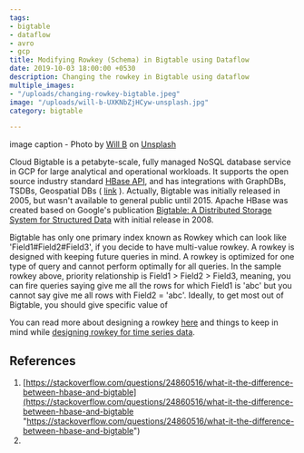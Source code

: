 ```yaml
---
tags:
- bigtable
- dataflow
- avro
- gcp
title: Modifying Rowkey (Schema) in Bigtable using Dataflow
date: 2019-10-03 18:00:00 +0530
description: Changing the rowkey in Bigtable using dataflow
multiple_images:
- "/uploads/changing-rowkey-bigtable.jpeg"
image: "/uploads/will-b-UXKNbZjHCyw-unsplash.jpg"
category: bigtable

---
```

image caption - Photo by [Will B](https://unsplash.com/@willbro?utm_source=unsplash&utm_medium=referral&utm_content=creditCopyText) on [Unsplash](https://unsplash.com/s/photos/wide?utm_source=unsplash&utm_medium=referral&utm_content=creditCopyText)

Cloud Bigtable is a petabyte-scale, fully managed NoSQL database service in GCP for large analytical and operational workloads. It supports the open source industry standard [HBase API](https://hbase.apache.org/), and has integrations with GraphDBs, TSDBs, Geospatial DBs ( [link](https://cloud.google.com/bigtable/docs/integrations) ). Actually, Bigtable was initially released in 2005, but wasn't available to general public until 2015. Apache HBase was created based on Google's publication [Bigtable: A Distributed Storage System for Structured Data](http://research.google.com/archive/bigtable.html) with initial release in 2008.

Bigtable has only one primary index known as Rowkey which can look like 'Field1#Field2#Field3', if you decide to have multi-value rowkey. A rowkey is designed with keeping future queries in mind. A rowkey is optimized for one type of query and cannot perform optimally for all queries. In the sample rowkey above, priority relationship is Field1 > Field2 > Field3, meaning, you can fire queries saying give me all the rows for which Field1 is 'abc' but you cannot say give me all rows with Field2 = 'abc'. Ideally, to get most out of Bigtable, you should give specific value of 

You can read more about designing a rowkey [here](https://cloud.google.com/bigtable/docs/schema-design) and things to keep in mind while [designing rowkey for time series data](https://cloud.google.com/bigtable/docs/schema-design-time-series). 

## References

1. [https://stackoverflow.com/questions/24860516/what-it-the-difference-between-hbase-and-bigtable](https://stackoverflow.com/questions/24860516/what-it-the-difference-between-hbase-and-bigtable "https://stackoverflow.com/questions/24860516/what-it-the-difference-between-hbase-and-bigtable")
2. 